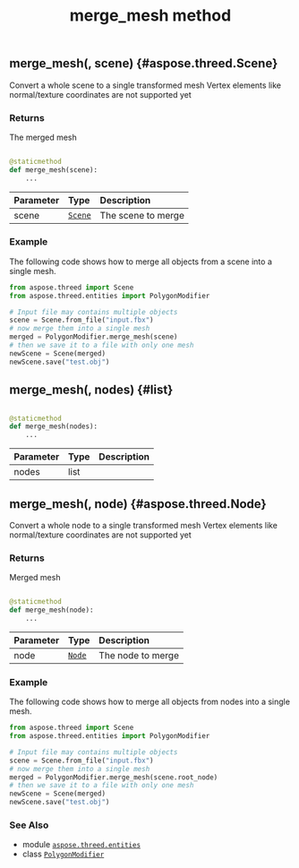 ﻿---
title: merge_mesh method
second_title: Aspose.3D for Python via .NET API References
description: 
type: docs
weight: 60
url: /python-net/aspose.threed.entities/polygonmodifier/merge_mesh/
is_root: false
---

## merge_mesh(, scene) {#aspose.threed.Scene}

Convert a whole scene to a single transformed mesh
Vertex elements like normal/texture coordinates are not supported yet


### Returns 


The merged mesh


```python

@staticmethod
def merge_mesh(scene):
    ...
```


| Parameter | Type | Description |
| :- | :- | :- |
| scene | [`Scene`](/3d/python-net/aspose.threed/scene) | The scene to merge |

### Example 


The following code shows how to merge all objects from a scene into a single mesh.

```python
from aspose.threed import Scene
from aspose.threed.entities import PolygonModifier

# Input file may contains multiple objects
scene = Scene.from_file("input.fbx")
# now merge them into a single mesh
merged = PolygonModifier.merge_mesh(scene)
# then we save it to a file with only one mesh
newScene = Scene(merged)
newScene.save("test.obj")

```


## merge_mesh(, nodes) {#list}





```python

@staticmethod
def merge_mesh(nodes):
    ...
```


| Parameter | Type | Description |
| :- | :- | :- |
| nodes | list |  |


## merge_mesh(, node) {#aspose.threed.Node}

Convert a whole node to a single transformed mesh
Vertex elements like normal/texture coordinates are not supported yet


### Returns 


Merged mesh


```python

@staticmethod
def merge_mesh(node):
    ...
```


| Parameter | Type | Description |
| :- | :- | :- |
| node | [`Node`](/3d/python-net/aspose.threed/node) | The node to merge |

### Example 


The following code shows how to merge all objects from nodes into a single mesh.

```python
from aspose.threed import Scene
from aspose.threed.entities import PolygonModifier

# Input file may contains multiple objects
scene = Scene.from_file("input.fbx")
# now merge them into a single mesh
merged = PolygonModifier.merge_mesh(scene.root_node)
# then we save it to a file with only one mesh
newScene = Scene(merged)
newScene.save("test.obj")

```



### See Also
* module [`aspose.threed.entities`](../../)
* class [`PolygonModifier`](/3d/python-net/aspose.threed.entities/polygonmodifier)
